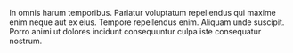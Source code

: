 In omnis harum temporibus. Pariatur voluptatum repellendus qui maxime enim neque aut ex eius. Tempore repellendus enim. Aliquam unde suscipit. Porro animi ut dolores incidunt consequuntur culpa iste consequatur nostrum.